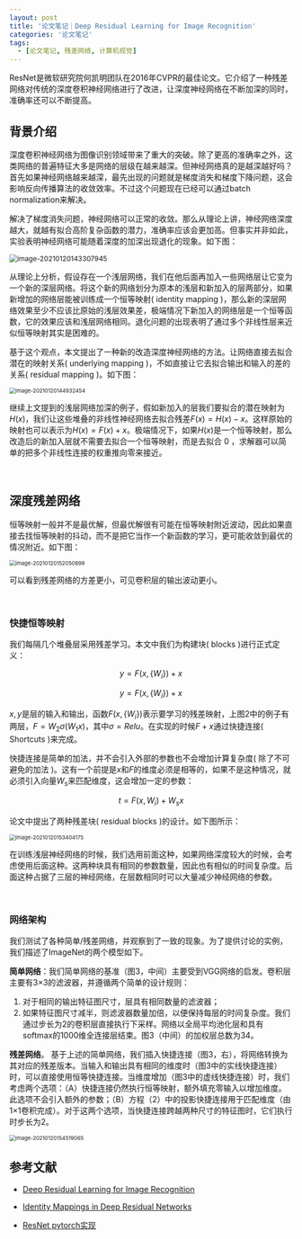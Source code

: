 ```yaml
---
layout: post
title: '论文笔记｜Deep Residual Learning for Image Recognition'
categories: '论文笔记'
tags:
  - [论文笔记, 残差网络, 计算机视觉]
---
```


ResNet是微软研究院何凯明团队在2016年CVPR的最佳论文。它介绍了一种残差网络对传统的深度卷积神经网络进行了改进，让深度神经网络在不断加深的同时，准确率还可以不断提高。

## 背景介绍

深度卷积神经网络为图像识别领域带来了重大的突破。除了更高的准确率之外，这类网络的普遍特征大多是网络的层级在越来越深。但神经网络真的是越深越好吗？首先如果神经网络越来越深，最先出现的问题就是梯度消失和梯度下降问题，这会影响反向传播算法的收敛效率。不过这个问题现在已经可以通过batch normalization来解决。

解决了梯度消失问题，神经网络可以正常的收敛。那么从理论上讲，神经网络深度越大，就越有拟合高阶复杂函数的潜力，准确率应该会更加高。但事实并非如此，实验表明神经网络可能随着深度的加深出现退化的现象。如下图：

<img src="https://ysyisyourbrother.github.io/images/posts_img/ResNetv1/image-20210120143307945.png" alt="image-20210120143307945" style="zoom:87%;" />

从理论上分析，假设存在一个浅层网络，我们在他后面再加入一些网络层让它变为一个新的深层网络。将这个新的网络划分为原本的浅层和新加入的层两部分，如果新增加的网络层能被训练成一个恒等映射( identity mapping )，那么新的深层网络效果至少不应该比原始的浅层效果差，极端情况下新加入的网络层是一个恒等函数，它的效果应该和浅层网络相同。退化问题的出现表明了通过多个非线性层来近似恒等映射其实是困难的。

基于这个观点，本文提出了一种新的改造深度神经网络的方法。让网络直接去拟合潜在的映射关系( underlying mapping )，不如直接让它去拟合输出和输入的差的关系( residual mapping )。如下图：

<img src="https://ysyisyourbrother.github.io/images/posts_img/ResNetv1/image-20210120144932454.png" alt="image-20210120144932454" style="zoom: 67%;" />

继续上文提到的浅层网络加深的例子，假如新加入的层我们要拟合的潜在映射为$H(x)$，我们让这些堆叠的非线性神经网络去拟合残差$F(x)=H(x)-x$。这样原始的映射也可以表示为$H(x)=F(x)+x$。极端情况下，如果$H(x)$是一个恒等映射，那么改造后的新加入层就不需要去拟合一个恒等映射，而是去拟合 $0$ ，求解器可以简单的把多个非线性连接的权重推向零来接近。

<br>

## 深度残差网络

恒等映射一般并不是最优解，但最优解很有可能在恒等映射附近波动，因此如果直接去找恒等映射的抖动，而不是把它当作一个新函数的学习，更可能收敛到最优的情况附近。如下图：

<img src="https://ysyisyourbrother.github.io/images/posts_img/ResNetv1/image-20210120152050899.png" alt="image-20210120152050899" style="zoom: 67%;" />

可以看到残差网络的方差更小，可见卷积层的输出波动更小。

<br>

### 快捷恒等映射

我们每隔几个堆叠层采用残差学习。本文中我们为构建块( blocks )进行正式定义：

$$
y=F(x,\{W_i\})+x
$$

$$ y=F(x,\{W_i\})+x $$

$x,y$是层的输入和输出，函数$F(x,\{W_i\})$表示要学习的残差映射，上图2中的例子有两层，$F=W_2\sigma(W_1x)$，其中$\sigma = Relu$。在实现的时候$F+x$通过快捷连接( Shortcuts )来完成。

快捷连接是简单的加法，并不会引入外部的参数也不会增加计算复杂度( 除了不可避免的加法 )。这有一个前提是$x$和$F$的维度必须是相等的，如果不是这种情况，就必须引入向量$W_s$来匹配维度，这会增加一定的参数：

$$
t=F(x,W_i)+W_sx
$$

论文中提出了两种残差块( residual blocks )的设计。如下图所示：

<img src="https://ysyisyourbrother.github.io/images/posts_img/ResNetv1/image-20210120153404175.png" alt="image-20210120153404175" style="zoom:67%;" />

在训练浅层神经网络的时候，我们选用前面这种，如果网络深度较大的时候，会考虑使用后面这种。这两种块具有相同的参数数量，因此也有相似的时间复杂度。后面这种占据了三层的神经网络，在层数相同时可以大量减少神经网络的参数。

<br>

### 网络架构

我们测试了各种简单/残差网络，并观察到了一致的现象。为了提供讨论的实例，我们描述了ImageNet的两个模型如下。

**简单网络**：我们简单网络的基准（图3，中间）主要受到VGG网络的启发。卷积层主要有3×3的滤波器，并遵循两个简单的设计规则：

1. 对于相同的输出特征图尺寸，层具有相同数量的滤波器；
2. 如果特征图尺寸减半，则滤波器数量加倍，以便保持每层的时间复杂度。我们通过步长为2的卷积层直接执行下采样。网络以全局平均池化层和具有softmax的1000维全连接层结束。图3（中间）的加权层总数为34。

**残差网络**。 基于上述的简单网络，我们插入快捷连接（图3，右），将网络转换为其对应的残差版本。当输入和输出具有相同的维度时（图3中的实线快捷连接）时，可以直接使用恒等快捷连接。当维度增加（图3中的虚线快捷连接）时，我们考虑两个选项：（A）快捷连接仍然执行恒等映射，额外填充零输入以增加维度。此选项不会引入额外的参数；（B）方程（2）中的投影快捷连接用于匹配维度（由1×1卷积完成）。对于这两个选项，当快捷连接跨越两种尺寸的特征图时，它们执行时步长为2。

<img src="https://ysyisyourbrother.github.io/images/posts_img/ResNetv1/image-20210120154519065.png" alt="image-20210120154519065" style="zoom:67%;" />

<br>

## 参考文献

- [Deep Residual Learning for Image Recognition](https://link.zhihu.com/?target=https%3A//arxiv.org/pdf/1512.03385.pdf)

- [Identity Mappings in Deep Residual Networks](https://link.zhihu.com/?target=https%3A//arxiv.org/pdf/1603.05027v3.pdf)

- [ResNet pytorch实现](https://www.cnblogs.com/wzyuan/p/9880342.html)

